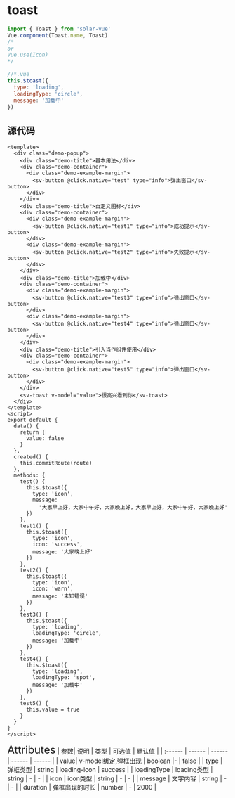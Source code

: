 # toast

```javascript
import { Toast } from 'solar-vue'
Vue.component(Toast.name, Toast)
/*
or
Vue.use(Icon)
*/

//*.vue
this.$toast({
  type: 'loading',
  loadingType: 'circle',
  message: '加载中'
})
```

## 源代码

```vue
<template>
  <div class="demo-popup">
    <div class="demo-title">基本用法</div>
    <div class="demo-container">
      <div class="demo-example-margin">
        <sv-button @click.native="test" type="info">弹出窗口</sv-button>
      </div>
    </div>
    <div class="demo-title">自定义图标</div>
    <div class="demo-container">
      <div class="demo-example-margin">
        <sv-button @click.native="test1" type="info">成功提示</sv-button>
      </div>
      <div class="demo-example-margin">
        <sv-button @click.native="test2" type="info">失败提示</sv-button>
      </div>
    </div>
    <div class="demo-title">加载中</div>
    <div class="demo-container">
      <div class="demo-example-margin">
        <sv-button @click.native="test3" type="info">弹出窗口</sv-button>
      </div>
      <div class="demo-example-margin">
        <sv-button @click.native="test4" type="info">弹出窗口</sv-button>
      </div>
    </div>
    <div class="demo-title">引入当作组件使用</div>
    <div class="demo-container">
      <div class="demo-example-margin">
        <sv-button @click.native="test5" type="info">弹出窗口</sv-button>
      </div>
    </div>
    <sv-toast v-model="value">很高兴看到你</sv-toast>
  </div>
</template>
<script>
export default {
  data() {
    return {
      value: false
    }
  },
  created() {
    this.commitRoute(route)
  },
  methods: {
    test() {
      this.$toast({
        type: 'icon',
        message:
          '大家早上好，大家中午好，大家晚上好，大家早上好，大家中午好，大家晚上好'
      })
    },
    test1() {
      this.$toast({
        type: 'icon',
        icon: 'success',
        message: '大家晚上好'
      })
    },
    test2() {
      this.$toast({
        type: 'icon',
        icon: 'warn',
        message: '未知错误'
      })
    },
    test3() {
      this.$toast({
        type: 'loading',
        loadingType: 'circle',
        message: '加载中'
      })
    },
    test4() {
      this.$toast({
        type: 'loading',
        loadingType: 'spot',
        message: '加载中'
      })
    },
    test5() {
      this.value = true
    }
  }
}
</script>
```

<ClientOnly>
<font size=5>Attributes</font>
| 参数| 说明 | 类型 | 可选值 | 默认值 |
| :------ | ------ | ------ | ------ | ------ |
| value| v-model绑定,弹框出现 | boolean |- | false |
| type | 弹框类型 | string | loading-icon | success |
| loadingType | loading类型 | string | - | - |
| icon | icon类型 | string | - | - |
| message | 文字内容 | string | - | - |
| duration | 弹框出现的时长 | number | - | 2000 |
</ClientOnly>
